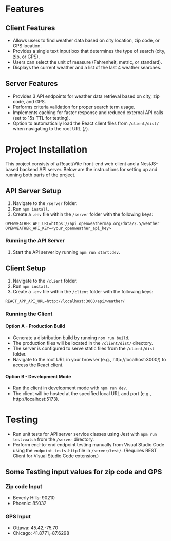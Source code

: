 # Features

## Client Features

- Allows users to find weather data based on city location, zip code, or GPS location.
- Provides a single text input box that determines the type of search (city, zip, or GPS).
- Users can select the unit of measure (Fahrenheit, metric, or standard).
- Displays the current weather and a list of the last 4 weather searches.

## Server Features

- Provides 3 API endpoints for weather data retrieval based on city, zip code, and GPS.
- Performs criteria validation for proper search term usage.
- Implements caching for faster response and reduced external API calls (set to 15s TTL for testing).
- Option to automatically load the React client files from `/client/dist/` when navigating to the root URL (`/`).


# Project Installation

This project consists of a React/Vite front-end web client and a NestJS-based backend API server. Below are the instructions for setting up and running both parts of the project.


## API Server Setup

1. Navigate to the `/server` folder.
2. Run `npm install`.
3. Create a `.env` file within the `/server` folder with the following keys:

```plaintext
OPENWEATHER_API_URL=https://api.openweathermap.org/data/2.5/weather
OPENWEATHER_API_KEY=<your_openweather_api_key>
```

### Running the API Server

1. Start the API server by running `npm run start:dev`.


## Client Setup

1. Navigate to the `/client` folder.
2. Run `npm install`.
3. Create a `.env` file within the `/client` folder with the following keys:

```plaintext
REACT_APP_API_URL=http://localhost:3000/api/weather/
```

### Running the Client

#### Option A - Production Build

- Generate a distribution build by running `npm run build`.
- The production files will be located in the `/client/dist/` directory.
- The server is configured to serve static files from the `/client/dist` folder.
- Navigate to the root URL in your browser (e.g., http://localhost:3000/) to access the React client.

#### Option B - Development Mode

- Run the client in development mode with `npm run dev`.
- The client will be hosted at the specified local URL and port (e.g., http://localhost:5173).


# Testing

- Run unit tests for API server service classes using Jest with `npm run test:watch` from the `/server` directory.
- Perform end-to-end endpoint testing manually from Visual Studio Code using the `endpoint-tests.http` file in `/server/test/`. (Requires REST Client for Visual Studio Code extension.)

## Some Testing input values for zip code and GPS
### Zip code Input
- Beverly Hills: 90210
- Phoenix: 85032

### GPS Input
- Ottawa: 45.42,-75.70
- Chicago: 41.8771,-87.6298
